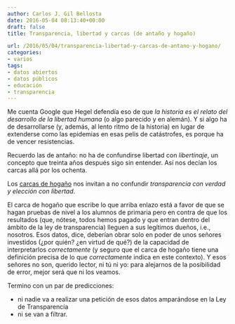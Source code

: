 ```yaml
---
author: Carlos J. Gil Bellosta
date: 2016-05-04 08:13:40+00:00
draft: false
title: Transparencia, libertad y carcas (de antaño y hogaño)

url: /2016/05/04/transparencia-libertad-y-carcas-de-antano-y-hogano/
categories:
- varios
tags:
- datos abiertos
- datos públicos
- educación
- transparencia
---
```


Me cuenta Google que Hegel defendía eso de que _la historia es el relato del desarrollo de la libertad humana_ (o algo parecido y en alemán). Y si algo ha de desarrollarse (y, además, al lento ritmo de la historia) en lugar de extenderse como las epidemias en esas pelis de catástrofes, es porque ha de vencer resistencias.

Recuerdo las de antaño: no ha de confundirse libertad con _libertinaje_, un concepto que treinta años después sigo sin entender. Así nos decían los carcas allá por los ochenta.

Los [carcas de hogaño](http://www.eldiario.es/zonacritica/Evaluacion-externa-ranking-colegios_6_510309004.html) nos invitan a no confundir _transparencia con verdad y elección con libertad_.

El carca de hogaño que escribe lo que arriba enlazo está a favor de que se hagan pruebas de nivel a los alumnos de primaria pero en contra de que los resultados (que, nótese, todos hemos pagado y que entran dentro del ámbito de la ley de transparencia) lleguen a sus legítimos dueños, i.e., nosotros. Esos datos, dice, deberían obrar solo en poder de unos señores investidos (¿por quién? ¿en virtud de qué?) de la capacidad de interpretarlos _correctamente_ (y seguro que el carca de hogaño tiene una definición precisa de lo que _correctamente_ indica en este contexto). Y esos señores no son, querido lector, ni tú ni yo: para alejarnos de la posibilidad de error, mejor será que ni los veamos.

Termino con un par de predicciones:

* ni nadie va a realizar una petición de esos datos amparándose en la Ley de Transparencia
* ni se van a filtrar.

